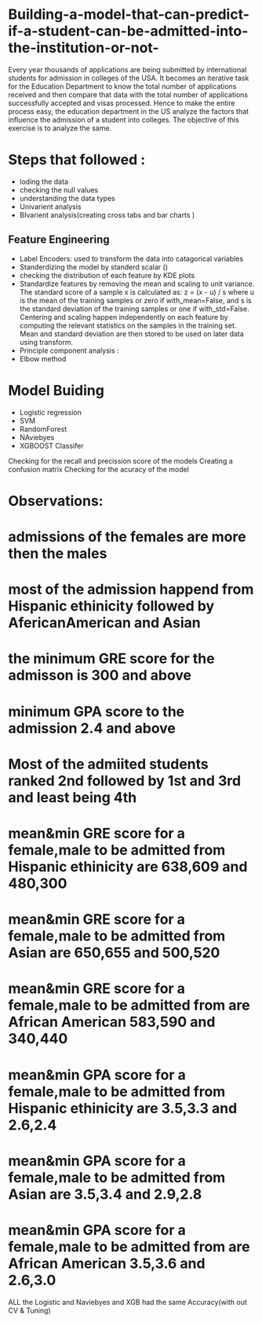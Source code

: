 # Building-a-model-that-can-predict-if-a-student-can-be-admitted-into-the-institution-or-not-
Every year thousands of applications are being submitted by international students for admission in colleges of the USA. It becomes an iterative task for the Education Department to know the total number of applications received and then compare that data with the total number of applications successfully accepted and visas processed. Hence to make the entire process easy, the education department in the US analyze the factors that influence the admission of a student into colleges. The objective of this exercise is to analyze the same.


# Steps that followed :
- loding the data 
- checking the null values 
- understanding the data types 
- Univarient analysis 
- BIvarient analysis(creating cross tabs and bar charts )
## Feature Engineering
-  Label Encoders: used to transform the data into catagorical variables 
-  Standerdizing the model by standerd scalar ()
  - checking the distribution of each feature by KDE plots 
  - Standardize features by removing the mean and scaling to unit variance.
The standard score of a sample x is calculated as:
z = (x - u) / s
where u is the mean of the training samples or zero if with_mean=False, and s is the standard deviation of the training samples or one if with_std=False.
Centering and scaling happen independently on each feature by computing the relevant statistics on the samples in the training set. Mean and standard deviation are then stored to be used on later data using transform.
-  Principle component analysis :
  - Elbow method 
# Model Buiding 
- Logistic regression 
- SVM
- RandomForest
- NAviebyes
- XGBOOST Classifer


Checking for the recall and precission score of the models 
Creating a confusion matrix 
Checking for the acuracy of the model 

# Observations:
# admissions of the females are more then the males 
# most of the admission happend from Hispanic ethinicity followed by AfericanAmerican and Asian 
# the minimum GRE score for the admisson is 300 and above
# minimum GPA score to the admission 2.4 and above 
# Most of the admiited students ranked 2nd followed by 1st and 3rd and least being 4th 
# mean&min GRE score for a female,male to be admitted from Hispanic ethinicity are 638,609 and 480,300
# mean&min GRE score for a female,male to be admitted from Asian are 650,655 and 500,520
# mean&min GRE score for a female,male to be admitted from are African American 583,590 and 340,440
# mean&min GPA score for a female,male to be admitted from Hispanic ethinicity are 3.5,3.3 and 2.6,2.4
# mean&min GPA score for a female,male to be admitted from Asian are 3.5,3.4 and 2.9,2.8
# mean&min GPA score for a female,male to be admitted from are African American 3.5,3.6 and 2.6,3.0

ALL the Logistic and Naviebyes and XGB had the same Accuracy(with out CV & Tuning) 
